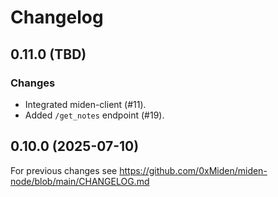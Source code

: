 # Changelog

## 0.11.0 (TBD)

### Changes

- Integrated miden-client (#11).
- Added `/get_notes` endpoint (#19).

## 0.10.0 (2025-07-10)

For previous changes see https://github.com/0xMiden/miden-node/blob/main/CHANGELOG.md
